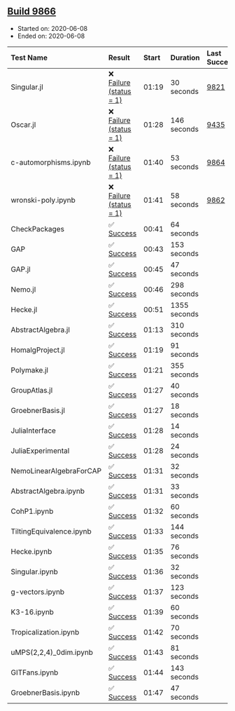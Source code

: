 ## [Build 9866](https://oscarci.mathematik.uni-kl.de/job/oscar/9866/)

* Started on: 2020-06-08
* Ended on: 2020-06-08

| Test Name    | Result | Start | Duration | Last Success | First Failure |
|:-------------|:-------|:------|:---------|:-------------|:--------------|
| Singular.jl | ❌ [Failure (status = 1)](https://oscarci.mathematik.uni-kl.de/job/oscar/9866/artifact/logs/build-9866/Singular.jl.log) | 01:19 | 30 seconds | [9821](https://oscarci.mathematik.uni-kl.de/job/oscar/9821/) | [9822](https://oscarci.mathematik.uni-kl.de/job/oscar/9822/) |
| Oscar.jl | ❌ [Failure (status = 1)](https://oscarci.mathematik.uni-kl.de/job/oscar/9866/artifact/logs/build-9866/Oscar.jl.log) | 01:28 | 146 seconds | [9435](https://oscarci.mathematik.uni-kl.de/job/oscar/9435/) | [9436](https://oscarci.mathematik.uni-kl.de/job/oscar/9436/) |
| c-automorphisms.ipynb | ❌ [Failure (status = 1)](https://oscarci.mathematik.uni-kl.de/job/oscar/9866/artifact/logs/build-9866/c-automorphisms.ipynb.log) | 01:40 | 53 seconds | [9864](https://oscarci.mathematik.uni-kl.de/job/oscar/9864/) | [9865](https://oscarci.mathematik.uni-kl.de/job/oscar/9865/) |
| wronski-poly.ipynb | ❌ [Failure (status = 1)](https://oscarci.mathematik.uni-kl.de/job/oscar/9866/artifact/logs/build-9866/wronski-poly.ipynb.log) | 01:41 | 58 seconds | [9862](https://oscarci.mathematik.uni-kl.de/job/oscar/9862/) | [9863](https://oscarci.mathematik.uni-kl.de/job/oscar/9863/) |
| CheckPackages | ✅ [Success](https://oscarci.mathematik.uni-kl.de/job/oscar/9866/artifact/logs/build-9866/CheckPackages.log) | 00:41 | 64 seconds |  |  |
| GAP | ✅ [Success](https://oscarci.mathematik.uni-kl.de/job/oscar/9866/artifact/logs/build-9866/GAP.log) | 00:43 | 153 seconds |  |  |
| GAP.jl | ✅ [Success](https://oscarci.mathematik.uni-kl.de/job/oscar/9866/artifact/logs/build-9866/GAP.jl.log) | 00:45 | 47 seconds |  |  |
| Nemo.jl | ✅ [Success](https://oscarci.mathematik.uni-kl.de/job/oscar/9866/artifact/logs/build-9866/Nemo.jl.log) | 00:46 | 298 seconds |  |  |
| Hecke.jl | ✅ [Success](https://oscarci.mathematik.uni-kl.de/job/oscar/9866/artifact/logs/build-9866/Hecke.jl.log) | 00:51 | 1355 seconds |  |  |
| AbstractAlgebra.jl | ✅ [Success](https://oscarci.mathematik.uni-kl.de/job/oscar/9866/artifact/logs/build-9866/AbstractAlgebra.jl.log) | 01:13 | 310 seconds |  |  |
| HomalgProject.jl | ✅ [Success](https://oscarci.mathematik.uni-kl.de/job/oscar/9866/artifact/logs/build-9866/HomalgProject.jl.log) | 01:19 | 91 seconds |  |  |
| Polymake.jl | ✅ [Success](https://oscarci.mathematik.uni-kl.de/job/oscar/9866/artifact/logs/build-9866/Polymake.jl.log) | 01:21 | 355 seconds |  |  |
| GroupAtlas.jl | ✅ [Success](https://oscarci.mathematik.uni-kl.de/job/oscar/9866/artifact/logs/build-9866/GroupAtlas.jl.log) | 01:27 | 40 seconds |  |  |
| GroebnerBasis.jl | ✅ [Success](https://oscarci.mathematik.uni-kl.de/job/oscar/9866/artifact/logs/build-9866/GroebnerBasis.jl.log) | 01:27 | 18 seconds |  |  |
| JuliaInterface | ✅ [Success](https://oscarci.mathematik.uni-kl.de/job/oscar/9866/artifact/logs/build-9866/JuliaInterface.log) | 01:28 | 14 seconds |  |  |
| JuliaExperimental | ✅ [Success](https://oscarci.mathematik.uni-kl.de/job/oscar/9866/artifact/logs/build-9866/JuliaExperimental.log) | 01:28 | 24 seconds |  |  |
| NemoLinearAlgebraForCAP | ✅ [Success](https://oscarci.mathematik.uni-kl.de/job/oscar/9866/artifact/logs/build-9866/NemoLinearAlgebraForCAP.log) | 01:31 | 32 seconds |  |  |
| AbstractAlgebra.ipynb | ✅ [Success](https://oscarci.mathematik.uni-kl.de/job/oscar/9866/artifact/logs/build-9866/AbstractAlgebra.ipynb.log) | 01:31 | 33 seconds |  |  |
| CohP1.ipynb | ✅ [Success](https://oscarci.mathematik.uni-kl.de/job/oscar/9866/artifact/logs/build-9866/CohP1.ipynb.log) | 01:32 | 60 seconds |  |  |
| TiltingEquivalence.ipynb | ✅ [Success](https://oscarci.mathematik.uni-kl.de/job/oscar/9866/artifact/logs/build-9866/TiltingEquivalence.ipynb.log) | 01:33 | 144 seconds |  |  |
| Hecke.ipynb | ✅ [Success](https://oscarci.mathematik.uni-kl.de/job/oscar/9866/artifact/logs/build-9866/Hecke.ipynb.log) | 01:35 | 76 seconds |  |  |
| Singular.ipynb | ✅ [Success](https://oscarci.mathematik.uni-kl.de/job/oscar/9866/artifact/logs/build-9866/Singular.ipynb.log) | 01:36 | 32 seconds |  |  |
| g-vectors.ipynb | ✅ [Success](https://oscarci.mathematik.uni-kl.de/job/oscar/9866/artifact/logs/build-9866/g-vectors.ipynb.log) | 01:37 | 123 seconds |  |  |
| K3-16.ipynb | ✅ [Success](https://oscarci.mathematik.uni-kl.de/job/oscar/9866/artifact/logs/build-9866/K3-16.ipynb.log) | 01:39 | 60 seconds |  |  |
| Tropicalization.ipynb | ✅ [Success](https://oscarci.mathematik.uni-kl.de/job/oscar/9866/artifact/logs/build-9866/Tropicalization.ipynb.log) | 01:42 | 70 seconds |  |  |
| uMPS(2,2,4)_0dim.ipynb | ✅ [Success](https://oscarci.mathematik.uni-kl.de/job/oscar/9866/artifact/logs/build-9866/uMPS-2-2-4-_0dim.ipynb.log) | 01:43 | 81 seconds |  |  |
| GITFans.ipynb | ✅ [Success](https://oscarci.mathematik.uni-kl.de/job/oscar/9866/artifact/logs/build-9866/GITFans.ipynb.log) | 01:44 | 143 seconds |  |  |
| GroebnerBasis.ipynb | ✅ [Success](https://oscarci.mathematik.uni-kl.de/job/oscar/9866/artifact/logs/build-9866/GroebnerBasis.ipynb.log) | 01:47 | 47 seconds |  |  |
